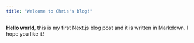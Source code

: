 ```yaml
---
title: "Welcome to Chris's blog!"
---
```


**Hello world**, this is my first Next.js blog post and it is written in Markdown.
I hope you like it!
